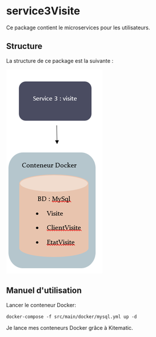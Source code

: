 # service3Visite
Ce package contient le microservices pour les utilisateurs.

## Structure

La structure de ce package est la suivante :

![](https://github.com/x-xira25-x/ProjetJhipsterMicroservices/blob/master/service3Visite/structure_service3.PNG)

## Manuel d'utilisation

Lancer le conteneur Docker:

    docker-compose -f src/main/docker/mysql.yml up -d
    
Je lance mes conteneurs Docker grâce à Kitematic.

